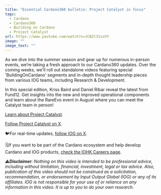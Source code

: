 ```yaml
---
title: "Essential Cardano360 bulletin: Project Catalyst in focus"
tags:
  - Cardano
  - Cardano360
  - Building on Cardano
  - Project Catalyst
url: https://www.youtube.com/watch?v=JCB2l31sxVY
image: ""
image_text: ""
---
```


As we dive into the summer season and gear up for numerous in-person events, we’re taking a fresh approach to our Cardano360 updates. Over the coming weeks, we'll roll out standalone videos featuring special 'BuildingOnCardano' segments and in-depth thought leadership pieces from various IOG teams, including Research & Development.

In this special edition, Kriss Baird and Daniel Ribar reveal the latest from Fund12. Get insights into the new and improved operational components and learn about the RareEvo event in August where you can meet the Catalyst team in person!

[Learn about Project Catalyst](https://projectcatalyst.io/).

[Follow Project Catalyst on X](https://x.com/Catalyst_onX).

🐦For real-time updates, [follow IOG on X](https://x.com/InputOutputHK).

🗒️If you want to be part of the Cardano ecosystem and help develop Cardano and IOG products, [check the IOHK Careers page](https://iohk.link/3TlsMgH).

_⚠️_**_Disclaimer_**_: Nothing on this video is intended to be professional advice, including without limitation, financial, investment, legal or tax advice. Also, publication of this video should not be construed as a solicitation, recommendation, or endorsement by Input Output Global (IOG) or any of its affiliates. IOG is not responsible for your use of or reliance on any information in this video. It is up to you to do your own research._
